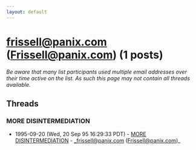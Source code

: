 ```yaml
---
layout: default
---
```


# frissell@panix.com (Frissell@panix.com) (1 posts)

_Be aware that many list participants used multiple email addresses over their time active on the list. As such this page may not contain all threads available._

## Threads

### MORE DISINTERMEDIATION
+ 1995-09-20 (Wed, 20 Sep 95 16:29:33 PDT) - [MORE DISINTERMEDIATION](/archive/1995/09/3984d9e31506558aa17554f10e3c0b2e40cce42b5ba1d58b93bad374bd159145) - _frissell@panix.com (Frissell@panix.com)_

